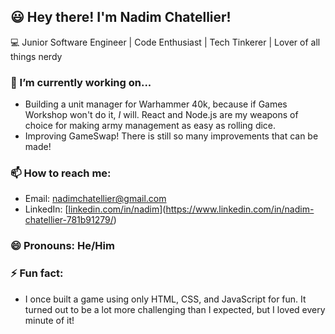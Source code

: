 ## 😃  Hey there! I'm Nadim Chatellier!
💻  Junior Software Engineer | Code Enthusiast | Tech Tinkerer | Lover of all things nerdy

### 🔭 I’m currently working on...
- Building a unit manager for Warhammer 40k, because if Games Workshop won't do it, *I* will. React and Node.js are my weapons of choice for making army management as easy as rolling dice.
- Improving GameSwap! There is still so many improvements that can be made!


### 📫 How to reach me:
- Email: nadimchatellier@gmail.com
- LinkedIn: [[linkedin.com/in/nadim](https://linkedin.com/in/nadim)](https://www.linkedin.com/in/nadim-chatellier-781b91279/)

### 😄 Pronouns: He/Him

### ⚡ Fun fact:
- I once built a game using only HTML, CSS, and JavaScript for fun. It turned out to be a lot more challenging than I expected, but I loved every minute of it!
